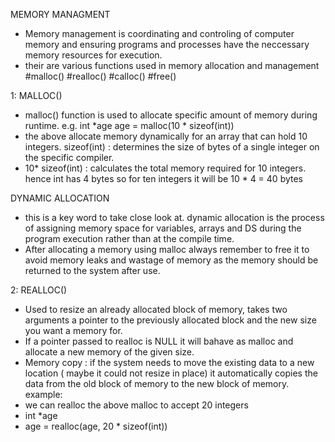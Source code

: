 MEMORY MANAGMENT
- Memory management is coordinating and controling of computer memory and ensuring programs and
processes have the neccessary memory resources for execution.
- their are various functions used in memory allocation and management
	#malloc()
	#realloc()
	#calloc()
	#free()

1: MALLOC()
- malloc() function is used to allocate specific amount of memory during runtime.
	e.g. 	int *age
		age = malloc(10 * sizeof(int))
- the above allocate memory dynamically for an array that can hold 10 integers.
sizeof(int) : determines the size of bytes of a single integer on the specific compiler.
- 10* sizeof(int) : calculates the total memory required for 10 integers. hence int has 4 bytes so
for ten integers it will be 10 * 4 = 40 bytes

DYNAMIC ALLOCATION
- this is a key word to take close look at.
dynamic allocation is the process of assigning memory space for variables, arrays and DS during the program execution
rather than at the compile time.
- After allocating a memory using malloc always remember to free it to avoid memory leaks and wastage of memory as
the memory should be returned to the system after use.

2: REALLOC()
- Used to resize an already allocated block of memory, takes two arguments a pointer to the previously allocated
block and the new size you want a memory for.
- If a pointer passed to realloc is NULL it will bahave as malloc and allocate a new memory of the given size.
- Memory copy : if the system needs to move the existing data to a new location ( maybe it could not resize in place)
it automatically copies the data from the old block of memory to the new block of memory.
	example:
- we can realloc the above malloc to accept 20 integers
- int *age
- age = realloc(age, 20 * sizeof(int))
